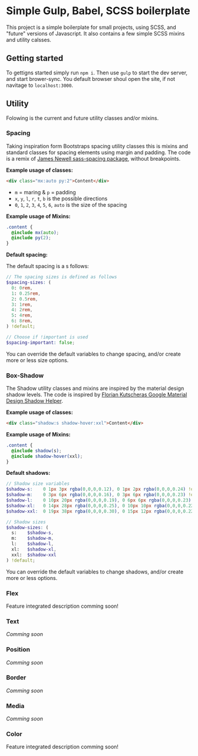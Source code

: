# Simple Gulp, Babel, SCSS boilerplate

This project is a simple boilerplate for small projects, using SCSS, and "future" versions of Javascript.
It also contains a few simple SCSS mixins and utility calsses. 

## Getting started
To gettigns started simply run `npm i`.
Then use `gulp` to start the dev server, and start brower-sync.
You default browser shoul open the site, if not navitage to `localhost:3000`.


## Utility
  
Folowing is the current and future utility classes and/or mixins.


### Spacing

Taking inspiration form Bootstraps spacing utility classes this is mixins and standard classes for spacing elements using margin and padding. The code is a remix of [James Newell sass-spacing package](https://github.com/digitaledgeit/sass-spacing), without breakpoints.

**Example usage of classes:**

 ```HTML
 <div class="mx:auto py:2">Content</div>
 ```

* `m` = maring & `p` = padding
* `x`, `y`, `l`, `r`, `t`, `b` is the possible directions
* `0`, `1`, `2`, `3`, `4`, `5`, `6`, `auto` is the size of the spacing


**Example usage of Mixins:**

```SCSS
.content {
  @include mx(auto);
  @include py(2);
}
```

**Default spacing:**

The default spacing is a s follows:
```SCSS
// The spacing sizes is defined as follows
$spacing-sizes: (
  0: 0rem,
  1: 0.25rem,
  2: 0.5rem,
  3: 1rem,
  4: 2rem,
  5: 4rem,
  6: 8rem,
) !default;

// Choose if !important is used
$spacing-important: false;
```

You can override the default variables to change spacing, and/or create more or less size options.

### Box-Shadow
The Shadow utility classes and mixins are inspired by the material design shadow levels.
The code is inspired by [Florian Kutscheras Google Material Design Shadow Helper](https://medium.com/@Florian/freebie-google-material-design-shadow-helper-2a0501295a2d).

**Example usage of classes:**

 ```HTML
 <div class="shadow:s shadow-hover:xxl">Content</div>
 ```

**Example usage of Mixins:**

```SCSS
.content {
  @include shadow(s);
  @include shadow-hover(xxl);
}
```

**Default shadows:**
```SCSS
// Shadow size variables
$shadow-s:    0 1px 3px rgba(0,0,0,0.12), 0 1px 2px rgba(0,0,0,0.24) !default;
$shadow-m:    0 3px 6px rgba(0,0,0,0.16), 0 3px 6px rgba(0,0,0,0.23) !default;
$shadow-l:    0 10px 20px rgba(0,0,0,0.19), 0 6px 6px rgba(0,0,0,0.23) !default;
$shadow-xl:   0 14px 28px rgba(0,0,0,0.25), 0 10px 10px rgba(0,0,0,0.22) !default;
$shadow-xxl:  0 19px 38px rgba(0,0,0,0.30), 0 15px 12px rgba(0,0,0,0.22) !default;

// Shadow sizes
$shadow-sizes: (
  s:    $shadow-s,
  m:    $shadow-m,
  l:    $shadow-l,
  xl:   $shadow-xl,
  xxl:  $shadow-xxl
) !default;
```
You can override the default variables to change shadows, and/or create more or less options.

### Flex
Feature integrated description comming soon!

### Text
_Comming soon_

### Position
_Comming soon_

### Border
_Comming soon_

### Media
_Comming soon_

### Color
Feature integrated description comming soon!



